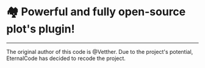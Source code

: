 # 🏘️ Powerful and fully open-source plot's plugin!

---

The original author of this code is @Vetther. Due to the project's potential, EternalCode has decided to recode the project.
